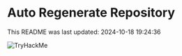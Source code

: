 # Auto Regenerate Repository

This README was last updated: 2024-10-18 19:24:36

 ![TryHackMe](https://tryhackme.com/badge/533634)